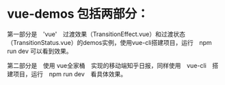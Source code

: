 # vue-demos 包括两部分：

第一部分是　'vue'　过渡效果（TransitionEffect.vue）和过渡状态（TransitionStatus.vue）的demos实例，使用vue-cli搭建项目，运行　npm run dev 可以看到效果。

第二部分是　使用 vue全家桶　实现的移动端知乎日报，同样使用　vue-cli　搭建项目，运行　npm run dev　看具体效果。
